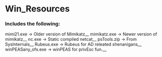 # Win_Resources

### Includes the following:
   mimi21.exe -> Older version of Mimikatz__
   mimikatz.exe -> Newer version of mimikatz__
   nc.exe -> Static compiled netcat__
   psTools.zip -> From SysInternals__
   Rubeus.exe -> Rubeus for AD releated shenanigans__
   winPEASany_ofs.exe -> winPEAS for privEsc fun.__
